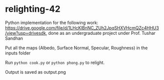 # relighting-42

Python implementation for the following work: https://drive.google.com/file/d/1LHcKlBnNC_ZUh2JpqSHXVHcmQZc4HHU3/view?usp=drivesdk, done as an undergraduate project under Prof. Tushar Sandhan

Put all the maps (Albedo, Surface Normal, Specular, Roughness) in the inputs folder

Run `python cook.py` or `python phong.py` to relight.

Output is saved as output.png

